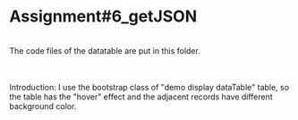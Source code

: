 # Assignment#6_getJSON
<br>The code files of the datatable are put in this folder.

<br><br>Introduction: I use the bootstrap class of "demo display dataTable" table, so the table has the "hover" effect and the adjacent records have different background color. 

